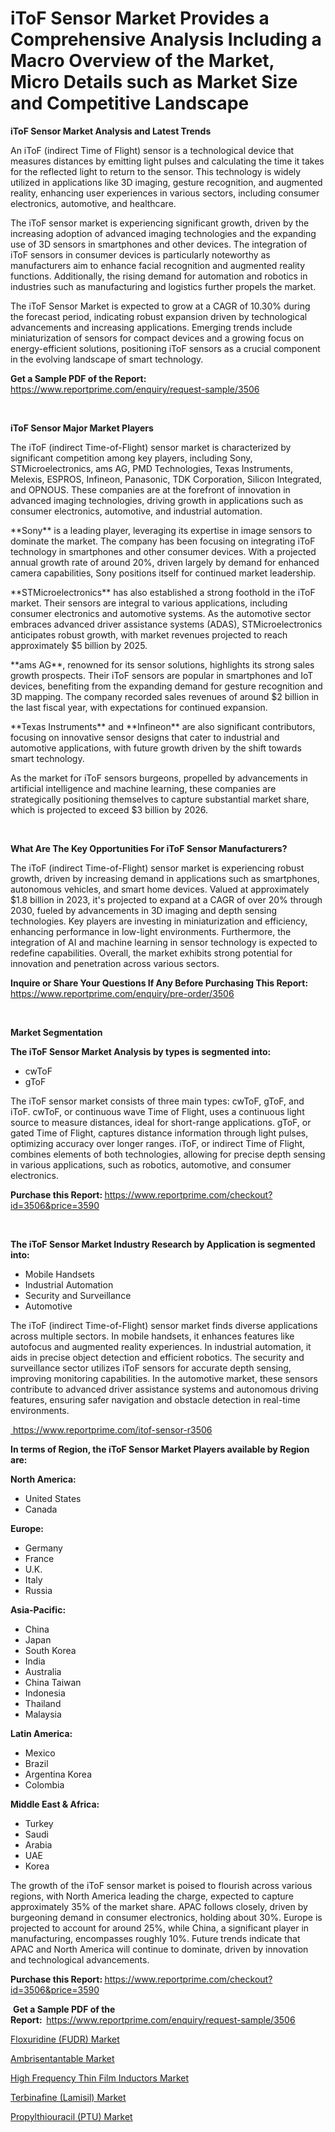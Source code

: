 <p><h1>iToF Sensor Market Provides a Comprehensive Analysis Including a Macro Overview of the Market, Micro Details such as Market Size and Competitive Landscape</h1></p><p><strong>iToF Sensor Market Analysis and Latest Trends</strong></p>
<p><p>An iToF (indirect Time of Flight) sensor is a technological device that measures distances by emitting light pulses and calculating the time it takes for the reflected light to return to the sensor. This technology is widely utilized in applications like 3D imaging, gesture recognition, and augmented reality, enhancing user experiences in various sectors, including consumer electronics, automotive, and healthcare.</p><p>The iToF sensor market is experiencing significant growth, driven by the increasing adoption of advanced imaging technologies and the expanding use of 3D sensors in smartphones and other devices. The integration of iToF sensors in consumer devices is particularly noteworthy as manufacturers aim to enhance facial recognition and augmented reality functions. Additionally, the rising demand for automation and robotics in industries such as manufacturing and logistics further propels the market. </p><p>The iToF Sensor Market is expected to grow at a CAGR of 10.30% during the forecast period, indicating robust expansion driven by technological advancements and increasing applications. Emerging trends include miniaturization of sensors for compact devices and a growing focus on energy-efficient solutions, positioning iToF sensors as a crucial component in the evolving landscape of smart technology.</p></p>
<p><strong>Get a Sample PDF of the Report:&nbsp;</strong> <a href="https://www.reportprime.com/enquiry/request-sample/3506?utm_campaign=1549&utm_medium=2&utm_source=Github&utm_content=ia&utm_term=10102024&utm_id=itof-sensor">https://www.reportprime.com/enquiry/request-sample/3506</a></p>
<p>&nbsp;</p>
<p><strong>iToF Sensor Major Market Players</strong></p>
<p><p>The iToF (indirect Time-of-Flight) sensor market is characterized by significant competition among key players, including Sony, STMicroelectronics, ams AG, PMD Technologies, Texas Instruments, Melexis, ESPROS, Infineon, Panasonic, TDK Corporation, Silicon Integrated, and OPNOUS. These companies are at the forefront of innovation in advanced imaging technologies, driving growth in applications such as consumer electronics, automotive, and industrial automation.</p><p>**Sony** is a leading player, leveraging its expertise in image sensors to dominate the market. The company has been focusing on integrating iToF technology in smartphones and other consumer devices. With a projected annual growth rate of around 20%, driven largely by demand for enhanced camera capabilities, Sony positions itself for continued market leadership.</p><p>**STMicroelectronics** has also established a strong foothold in the iToF market. Their sensors are integral to various applications, including consumer electronics and automotive systems. As the automotive sector embraces advanced driver assistance systems (ADAS), STMicroelectronics anticipates robust growth, with market revenues projected to reach approximately $5 billion by 2025.</p><p>**ams AG**, renowned for its sensor solutions, highlights its strong sales growth prospects. Their iToF sensors are popular in smartphones and IoT devices, benefiting from the expanding demand for gesture recognition and 3D mapping. The company recorded sales revenues of around $2 billion in the last fiscal year, with expectations for continued expansion.</p><p>**Texas Instruments** and **Infineon** are also significant contributors, focusing on innovative sensor designs that cater to industrial and automotive applications, with future growth driven by the shift towards smart technology.</p><p>As the market for iToF sensors burgeons, propelled by advancements in artificial intelligence and machine learning, these companies are strategically positioning themselves to capture substantial market share, which is projected to exceed $3 billion by 2026.</p></p>
<p>&nbsp;</p>
<p><strong>What Are The Key Opportunities For iToF Sensor Manufacturers?</strong></p>
<p><p>The iToF (indirect Time-of-Flight) sensor market is experiencing robust growth, driven by increasing demand in applications such as smartphones, autonomous vehicles, and smart home devices. Valued at approximately $1.8 billion in 2023, it's projected to expand at a CAGR of over 20% through 2030, fueled by advancements in 3D imaging and depth sensing technologies. Key players are investing in miniaturization and efficiency, enhancing performance in low-light environments. Furthermore, the integration of AI and machine learning in sensor technology is expected to redefine capabilities. Overall, the market exhibits strong potential for innovation and penetration across various sectors.</p></p>
<p><strong>Inquire or Share Your Questions If Any Before Purchasing This Report:</strong> <a href="https://www.reportprime.com/enquiry/pre-order/3506?utm_campaign=1549&utm_medium=2&utm_source=Github&utm_content=ia&utm_term=10102024&utm_id=itof-sensor">https://www.reportprime.com/enquiry/pre-order/3506</a></p>
<p>&nbsp;</p>
<p><strong>Market Segmentation</strong></p>
<p><strong>The iToF Sensor Market Analysis by types is segmented into:</strong></p>
<p><ul><li>cwToF</li><li>gToF</li></ul></p>
<p><p>The iToF sensor market consists of three main types: cwToF, gToF, and iToF. cwToF, or continuous wave Time of Flight, uses a continuous light source to measure distances, ideal for short-range applications. gToF, or gated Time of Flight, captures distance information through light pulses, optimizing accuracy over longer ranges. iToF, or indirect Time of Flight, combines elements of both technologies, allowing for precise depth sensing in various applications, such as robotics, automotive, and consumer electronics.</p></p>
<p><strong>Purchase this Report:&nbsp;</strong><a href="https://www.reportprime.com/checkout?id=3506&price=3590&utm_campaign=1549&utm_medium=2&utm_source=Github&utm_content=ia&utm_term=10102024&utm_id=itof-sensor">https://www.reportprime.com/checkout?id=3506&price=3590</a></p>
<p>&nbsp;</p>
<p><strong>The iToF Sensor Market Industry Research by Application is segmented into:</strong></p>
<p><ul><li>Mobile Handsets</li><li>Industrial Automation</li><li>Security and Surveillance</li><li>Automotive</li></ul></p>
<p><p>The iToF (indirect Time-of-Flight) sensor market finds diverse applications across multiple sectors. In mobile handsets, it enhances features like autofocus and augmented reality experiences. In industrial automation, it aids in precise object detection and efficient robotics. The security and surveillance sector utilizes iToF sensors for accurate depth sensing, improving monitoring capabilities. In the automotive market, these sensors contribute to advanced driver assistance systems and autonomous driving features, ensuring safer navigation and obstacle detection in real-time environments.</p></p>
<p><a href="https://www.reportprime.com/itof-sensor-r3506?utm_campaign=1549&utm_medium=2&utm_source=Github&utm_content=ia&utm_term=10102024&utm_id=itof-sensor">&nbsp;https://www.reportprime.com/itof-sensor-r3506</a></p>
<p><strong>In terms of Region, the iToF Sensor Market Players available by Region are:</strong></p>
<p>
    <p> <strong> North America: </strong>
        <ul>
            <li>United States</li>
            <li>Canada</li>
        </ul>
        </p> 
    <p> <strong> Europe: </strong>
        <ul>
            <li>Germany</li>
            <li>France</li>
            <li>U.K.</li>
            <li>Italy</li>
            <li>Russia</li>
        </ul>
        </p> 
    <p> <strong> Asia-Pacific: </strong>
        <ul>
            <li>China</li>
            <li>Japan</li>
            <li>South Korea</li>
            <li>India</li>
            <li>Australia</li>
            <li>China Taiwan</li>
            <li>Indonesia</li>
            <li>Thailand</li>
            <li>Malaysia</li>
        </ul>
        </p> 
    <p> <strong> Latin America: </strong>
        <ul>
            <li>Mexico</li>
            <li>Brazil</li>
            <li>Argentina Korea</li>
            <li>Colombia</li>
        </ul>
        </p> 
    <p> <strong> Middle East & Africa: </strong>
        <ul>
            <li>Turkey</li>
            <li>Saudi</li>
            <li>Arabia</li>
            <li>UAE</li>
            <li>Korea</li>
        </ul>
    </p>
    </p>
<p><p>The growth of the iToF sensor market is poised to flourish across various regions, with North America leading the charge, expected to capture approximately 35% of the market share. APAC follows closely, driven by burgeoning demand in consumer electronics, holding about 30%. Europe is projected to account for around 25%, while China, a significant player in manufacturing, encompasses roughly 10%. Future trends indicate that APAC and North America will continue to dominate, driven by innovation and technological advancements.</p></p>
<p><strong>Purchase this Report: </strong><a href="https://www.reportprime.com/checkout?id=3506&price=3590&utm_campaign=1549&utm_medium=2&utm_source=Github&utm_content=ia&utm_term=10102024&utm_id=itof-sensor">https://www.reportprime.com/checkout?id=3506&price=3590</a></p>
<p>&nbsp;<strong>Get a Sample PDF of the Report:&nbsp;&nbsp;</strong><a href="https://www.reportprime.com/enquiry/request-sample/3506?utm_campaign=1549&utm_medium=2&utm_source=Github&utm_content=ia&utm_term=10102024&utm_id=itof-sensor">https://www.reportprime.com/enquiry/request-sample/3506</a></p>
<p><strong></strong></p>
<p><p><a href="https://www.linkedin.com/pulse/floxuridine-fudr-market-global-insights-regional-analysis-wgfqf?utm_campaign=1549&utm_medium=2&utm_source=Github&utm_content=ia&utm_term=10102024&utm_id=itof-sensor">Floxuridine (FUDR) Market</a></p><p><a href="https://www.linkedin.com/pulse/ambrisentantable-market-size-growth-trends-statistics-forecasts-qruff?utm_campaign=1549&utm_medium=2&utm_source=Github&utm_content=ia&utm_term=10102024&utm_id=itof-sensor">Ambrisentantable Market</a></p><p><a href="https://github.com/mahnoor2003/Market-Research-Report-List-6/blob/main/high-frequency-thin-film-inductors-market.md?utm_campaign=1549&utm_medium=2&utm_source=Github&utm_content=ia&utm_term=10102024&utm_id=itof-sensor">High Frequency Thin Film Inductors Market</a></p><p><a href="https://www.linkedin.com/pulse/terbinafine-lamisil-market-trends-growth-outlook-2024-2031-c62sf?utm_campaign=1549&utm_medium=2&utm_source=Github&utm_content=ia&utm_term=10102024&utm_id=itof-sensor">Terbinafine (Lamisil) Market</a></p><p><a href="https://www.linkedin.com/pulse/propylthiouracil-ptu-market-research-report-exploring-size-revenue-ygdef?utm_campaign=1549&utm_medium=2&utm_source=Github&utm_content=ia&utm_term=10102024&utm_id=itof-sensor">Propylthiouracil (PTU) Market</a></p></p>
